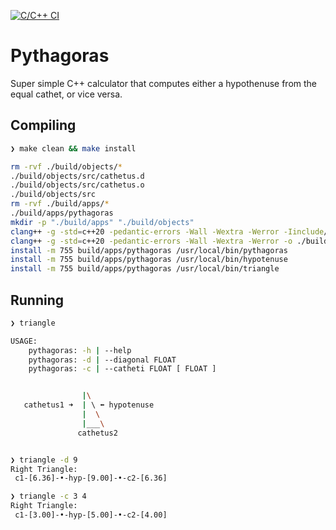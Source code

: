 [![C/C++ CI](https://github.com/kigster/pythagoras/actions/workflows/build.yml/badge.svg)](https://github.com/kigster/pythagoras/actions/workflows/build.yml)

# Pythagoras

Super simple C++ calculator that computes either a hypothenuse from the equal cathet, or vice versa.

## Compiling

```bash
❯ make clean && make install

rm -rvf ./build/objects/*
./build/objects/src/cathetus.d
./build/objects/src/cathetus.o
./build/objects/src
rm -rvf ./build/apps/*
./build/apps/pythagoras
mkdir -p "./build/apps" "./build/objects"
clang++ -g -std=c++20 -pedantic-errors -Wall -Wextra -Werror -Iinclude/ -c src/cathetus.cpp -MMD -o build/objects/src/cathetus.o
clang++ -g -std=c++20 -pedantic-errors -Wall -Wextra -Werror -o ./build/apps/pythagoras build/objects/src/cathetus.o -L/usr/lib -lstdc++ -lm
install -m 755 build/apps/pythagoras /usr/local/bin/pythagoras
install -m 755 build/apps/pythagoras /usr/local/bin/hypotenuse
install -m 755 build/apps/pythagoras /usr/local/bin/triangle
```


## Running

```bash
❯ triangle

USAGE:
	pythagoras: -h | --help
 	pythagoras: -d | --diagonal FLOAT
 	pythagoras: -c | --catheti FLOAT [ FLOAT ]


                |\
   cathetus1 ➜  | \ ⬅︎ hypotenuse
                |  \
                |___\
               cathetus2


❯ triangle -d 9
Right Triangle:
 c1-[6.36]-•-hyp-[9.00]-•-c2-[6.36]

❯ triangle -c 3 4
Right Triangle:
 c1-[3.00]-•-hyp-[5.00]-•-c2-[4.00]
```

